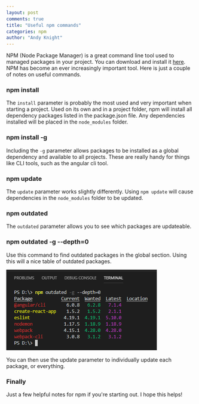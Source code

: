 ```yaml
---
layout: post
comments: true
title: "Useful npm commands"
categories: npm
author: "Andy Knight"
---
```

NPM (Node Package Manager) is a great command line tool used to managed packages in your project. You can download and install it [here][npm-url]. NPM has become an ever increasingly important tool. Here is just a couple of notes on useful commands.

### npm install
The `install` parameter is probably the most used and very important when starting a project. Used on its own and in a project folder, npm will install all dependency packages listed in the package.json file. Any dependencies installed will be placed in the `node_modules` folder.

### npm install -g
Including the `-g` parameter allows packages to be installed as a global dependency and available to all projects. These are really handy for things like CLI tools, such as the angular cli tool.

### npm update
The `update` parameter works slightly differently. Using `npm update` will cause dependencies in the `node_modules` folder to be updated. 

### npm outdated
The `outdated` parameter allows you to see which packages are updateable.

### npm outdated -g --depth=0
Use this command to find outdated packages in the global section. Using this will a nice table of outdated packages.

![npm outdated -g --depth=0](/assets/img/2018-12-20/outdated.png) 

You can then use the update parameter to individually update each package, or everything.

### Finally

Just a few helpful notes for npm if you're starting out. I hope this helps!

[npm-url]: https://www.npmjs.com/